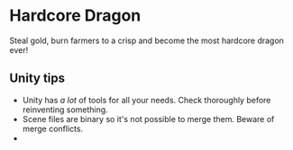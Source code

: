 Hardcore Dragon
=========

Steal gold, burn farmers to a crisp and become the most hardcore dragon ever!

Unity tips
-------
- Unity has *a lot* of tools for all your needs. Check thoroughly before reinventing something.
- Scene files are binary so it's not possible to merge them. Beware of merge conflicts.
- <Add other things about Unity that you found unexpected>


